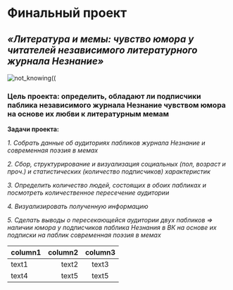 # Финальный проект

## **_«Литература и мемы: чувство юмора у читателей независимого литературного журнала Незнание»_**

![not_knowing((](https://sun9-63.userapi.com/kosKIc1Z2QYwQhYFAWIUuKSq8iKegy3v08aT6w/qQM4DPtwMVU.jpg)

### Цель проекта: определить, обладают ли подписчики паблика независимого журнала Незнание чувством юмора на основе их любви к литературным мемам

 **Задачи проекта:**
 
 *1. Собрать данные об аудиториях пабликов журнала Незнание и современная поэзия в мемах*
 
 *2. Сбор, структурирование и визуализация социальных (пол, возраст и проч.) и статистических (количество подписчиков) характеристик*
 
 *3. Определить количество людей, состоящих в обоих пабликах и посмотреть количественное пересечение аудитории*
 
 *4. Визуализировать полученную информацию*
 
 *5. Сделать выводы о пересекающейся аудитории двух пабликов => наличии юмора у подписчиков паблика Незнания в ВК на основе их подписки на паблик современная поэзия в мемах*
 

column1 | column2 | column3
:---- | ----: | :----:
text1 | text2 | text3
text4 | text5 | text5
